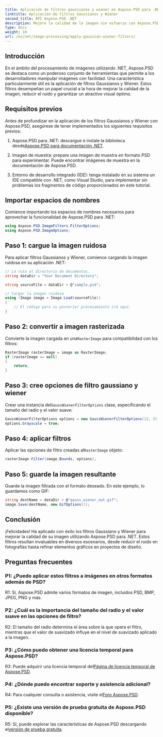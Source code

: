 ```yaml
---
title: Aplicación de filtros gaussianos y wiener en Aspose.PSD para .NET
linktitle: Aplicación de filtros Gaussianos y Wiener
second_title: API Aspose.PSD .NET
description: Mejore la calidad de la imagen sin esfuerzo con Aspose.PSD para .NET. Aplique filtros Gaussianos y Wiener para reducir el ruido y lograr un atractivo visual óptimo.
type: docs
weight: 10
url: /es/net/image-processing/apply-gaussian-wiener-filters/
---
```

## Introducción

En el ámbito del procesamiento de imágenes utilizando .NET, Aspose.PSD se destaca como un poderoso conjunto de herramientas que permite a los desarrolladores manipular imágenes con facilidad. Una característica particularmente útil es la aplicación de filtros Gaussianos y Wiener. Estos filtros desempeñan un papel crucial a la hora de mejorar la calidad de la imagen, reducir el ruido y garantizar un atractivo visual óptimo.

## Requisitos previos

Antes de profundizar en la aplicación de los filtros Gaussianos y Wiener con Aspose.PSD, asegúrese de tener implementados los siguientes requisitos previos:

1.  Aspose.PSD para .NET: descargue e instale la biblioteca desde[Aspose.PSD para documentación .NET](https://reference.aspose.com/psd/net/).

2. Imagen de muestra: prepare una imagen de muestra en formato PSD para experimentar. Puede encontrar imágenes de muestra en la documentación de Aspose.PSD.

3. Entorno de desarrollo integrado (IDE): tenga instalado en su sistema un IDE compatible con .NET, como Visual Studio, para implementar sin problemas los fragmentos de código proporcionados en este tutorial.

## Importar espacios de nombres

Comience importando los espacios de nombres necesarios para aprovechar la funcionalidad de Aspose.PSD para .NET:

```csharp
using Aspose.PSD.ImageFilters.FilterOptions;
using Aspose.PSD.ImageOptions;
```

## Paso 1: cargue la imagen ruidosa

Para aplicar filtros Gaussianos y Wiener, comience cargando la imagen ruidosa en su aplicación .NET:

```csharp
// La ruta al directorio de documentos.
string dataDir = "Your Document Directory";

string sourceFile = dataDir + @"sample.psd";

// Cargar la imagen ruidosa
using (Image image = Image.Load(sourceFile))
{
    // El código para su posterior procesamiento irá aquí.
}
```

## Paso 2: convertir a imagen rasterizada

 Convierte la imagen cargada en una`RasterImage` para compatibilidad con los filtros:

```csharp
RasterImage rasterImage = image as RasterImage;
if (rasterImage == null)
{
    return;
}
```

## Paso 3: cree opciones de filtro gaussiano y wiener

 Crear una instancia del`GaussWienerFilterOptions` clase, especificando el tamaño del radio y el valor suave:

```csharp
GaussWienerFilterOptions options = new GaussWienerFilterOptions(12, 3);
options.Grayscale = true;
```

## Paso 4: aplicar filtros

 Aplicar las opciones de filtro creadas al`RasterImage` objeto:

```csharp
rasterImage.Filter(image.Bounds, options);
```

## Paso 5: guarde la imagen resultante

Guarde la imagen filtrada con el formato deseado. En este ejemplo, lo guardamos como GIF:

```csharp
string destName = dataDir + @"gauss_wiener_out.gif";
image.Save(destName, new GifOptions());
```

## Conclusión

¡Felicidades! Ha aplicado con éxito los filtros Gaussiano y Wiener para mejorar la calidad de su imagen utilizando Aspose.PSD para .NET. Estos filtros resultan invaluables en diversos escenarios, desde reducir el ruido en fotografías hasta refinar elementos gráficos en proyectos de diseño.

## Preguntas frecuentes

### P1: ¿Puedo aplicar estos filtros a imágenes en otros formatos además de PSD?

R1: Sí, Aspose.PSD admite varios formatos de imagen, incluidos PSD, BMP, JPEG, PNG y más.

### P2: ¿Cuál es la importancia del tamaño del radio y el valor suave en las opciones de filtro?

R2: El tamaño del radio determina el área sobre la que opera el filtro, mientras que el valor de suavizado influye en el nivel de suavizado aplicado a la imagen.

### P3: ¿Cómo puedo obtener una licencia temporal para Aspose.PSD?

 R3: Puede adquirir una licencia temporal del[Página de licencia temporal de Aspose.PSD](https://purchase.aspose.com/temporary-license/).

### P4: ¿Dónde puedo encontrar soporte y asistencia adicional?

 R4: Para cualquier consulta o asistencia, visite el[Foro Aspose.PSD](https://forum.aspose.com/c/psd/34).

### P5: ¿Existe una versión de prueba gratuita de Aspose.PSD disponible?

 R5: Sí, puede explorar las características de Aspose.PSD descargando el[versión de prueba gratuita](https://releases.aspose.com/).
